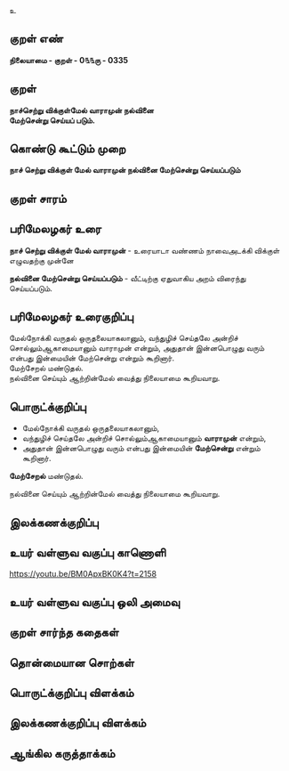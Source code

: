 உ

## குறள் எண் 

**நிலையாமை - குறள் - 0௩௩ரு - 0335**  

## குறள் 

**நாச்செற்று விக்குள்மேல் வாராமுன் நல்வினை  
மேற்சென்று செய்யப் படும்.**

## கொண்டு கூட்டும் முறை

**நாச் செற்று விக்குள் மேல் வாராமுன் நல்வினை மேற்சென்று செய்யப்படும்**

## குறள் சாரம் 


## பரிமேலழகர் உரை

**நாச் செற்று விக்குள் மேல் வாராமுன்** - உரையாடா வண்ணம் நாவைஅடக்கி விக்குள் எழுவதற்கு முன்னே  

**நல்வினை மேற்சென்று செய்யப்படும்** - வீட்டிற்கு ஏதுவாகிய அறம் விரைந்து செய்யப்படும்.  

## பரிமேலழகர் உரைகுறிப்பு   

மேல்நோக்கி வருதல் ஒருதலையாகலானும், வந்துழிச் செய்தலே அன்றிச் சொல்லும்ஆகாமையானும் வாராமுன் என்றும், அதுதான் இன்னபொழுது வரும் என்பது இன்மையின் மேற்சென்று என்றும் கூறினார்.   
மேற்சேறல் மண்டுதல்.   
நல்வினை செய்யும் ஆற்றின்மேல் வைத்து நிலையாமை கூறியவாறு.  

## பொருட்க்குறிப்பு 

* மேல்நோக்கி வருதல் ஒருதலையாகலானும்,   
* வந்துழிச் செய்தலே அன்றிச் சொல்லும்ஆகாமையானும் **வாராமுன்** என்றும்,    
* அதுதான் இன்னபொழுது வரும் என்பது இன்மையின் **மேற்சென்று** என்றும் கூறினார்.   

**மேற்சேறல்** மண்டுதல்.   

நல்வினை செய்யும் ஆற்றின்மேல் வைத்து நிலையாமை கூறியவாறு.    

## இலக்கணக்குறிப்பு  


## உயர் வள்ளுவ வகுப்பு காணொளி

https://youtu.be/BM0ApxBK0K4?t=2158

## உயர் வள்ளுவ வகுப்பு ஒலி அமைவு 

 
## குறள் சார்ந்த கதைகள் 


## தொன்மையான சொற்கள்


## பொருட்க்குறிப்பு விளக்கம்


## இலக்கணக்குறிப்பு விளக்கம்


## ஆங்கில கருத்தாக்கம் 


